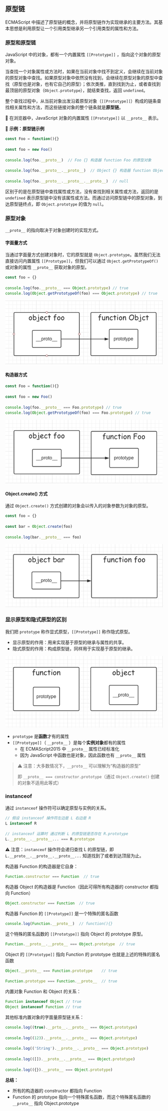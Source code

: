 ## 原型链

ECMAScript 中描述了原型链的概念，并将原型链作为实现继承的主要方法。其基本思想是利用原型让一个引用类型继承另一个引用类型的属性和方法。

### 原型和原型链

JavaScript 中的对象，都有一个内置属性 `[[Prototype]]` ，指向这个对象的原型对象。

当查找一个对象属性或方法时，如果在当前对象中找不到定义，会继续在当前对象的原型对象中查找。如果原型对象中依然没有找到，会继续在原型对象的原型中查找（原型也是对象，也有它自己的原型）；依次类推，直到找到为止，或者查找到最顶层的原型对象（`Object.prototype`），就结束查找，返回 `undefined`。

整个查找过程中，从当前对象出发沿着原型对象（`[[Prototype]]`）构成的链条查找相关属性和方法，而这些链接对象的整个链条就是**原型链**。

📌 在浏览器中，JavaScript 对象的内置属性 `[[Prototype]]` 以 `__proto__` 表示。

🌰 **示例：原型链示例**

```js
const Foo = function(){}

const foo = new Foo()

console.log(foo.__proto__)  // Foo {} 构造器 function Foo 的原型对象

console.log(foo.__proto__.__proto__)  // Object {} 构造器 function Object 的原型对象

console.log(foo.__proto__.__proto__.__proto__)  // null
```

区别于的是在原型链中查找属性或方法，没有查找到相关属性或方法，返回的是 `undefined` 表示原型链中没有该属性或方法。而通过访问原型链中的原型对象，到达原型链终点，即 `Object.prototype` 的值为 `null`。

### 原型对象

`__proto__` 的指向取决于对象创建时的实现方式。

#### 字面量方式

当通过字面量方式创建对象时，它的原型就是 `Object.prototype`。虽然我们无法直接访问内置属性 `[[Prototype]]`，但我们可以通过 `Object.getPrototypeOf()` 或对象的属性 `__proto__` 获取对象的原型。

```js
const foo = {}

console.log(foo.__proto__ === Object.prototype) // true
console.log(Object.getPrototypeOf(foo) === Object.prototype) // true
```

![字面量](../../images/4/cfc37d7e-6322-48da-b242-42995120f4eb.png)

#### 构造器方式

```js
const Foo = function(){}

const foo = new Foo()

console.log(foo.__proto__ === Foo.prototype) // true
console.log(Object.getPrototypeOf(foo) === Foo.prototype) // true
```

![构造器](../../images/4/46001182-6736-4a81-939d-53f2217e33b2.png)

#### Object.create() 方式

通过 `Object.create()` 方式创建的对象会以传入的对象参数为对象的原型。

```js
const foo = {}

const bar = Object.create(foo)

console.log(bar.__proto__ === foo)
```

![Object.create()](../../images/4/de959736-b787-4302-b2e9-175346dc57ec.png)

### 显示原型和隐式原型的区别

我们把 `prototype` 称作显式原型，`[[Prototype]]` 称作隐式原型。

* 显示原型的作用：用来实现基于原型的继承与属性的共享。
* 隐式原型的作用：构成原型链，同样用于实现基于原型的继承。

![prototype和__proto__的区别](../../images/4/5c8478c6-285a-49d6-943b-94722ffe9fe7.png)

* `prototype` 是**函数**才有的属性
* `[[Prototype]]`（ `__proto__` ）是每个**实例对象**都有的属性
  * 在 ECMAScript2015 中 `__proto__` 属性已经标准化
  * 因为 JavaScript 中函数也是对象，因此函数也有 `__proto__` 属性

> ⚠️ 注意：大多数情况下，`__proto__` 可以理解为“构造器的原型”
>
> 即 `__proto__ === constructor.prototype`（通过 `Object.create()` 创建的对象不适用此等式）

### instanceof

通过 `instanceof` 操作符可以确定原型与实例的关系。

```js
// 假设 instanceof 操作符左边是 L 右边是 R
L instanceof R

// instanceof 运算时 通过判断 L 的原型链是否存在 R.prototype
L.__proto__.__proto__... === R.prototype
```

⚠️ 注意：`instanceof` 操作符会递归查找 L 的原型链，即 `L.__proto__.__proto__.__proto__...` 知道找到了或者到达顶层为止。

构造器 Function 的构造器是它自身：

```js
Function.constructor === Function  // true
```

构造器 Object 的构造器是 Function（因此可得所有构造器的 constructor 都指向 Function）

```js
Object.constructor === Function  // true
```

构造器 Function 的 `[[Prototype]]` 是一个特殊的匿名函数

```js
console.log(Function.__proto__)  // function(){}
```

这个特殊的匿名函数的 `[[Prototype]]` 指向 Object 的 prototype 原型。

```js
Function.__proto__.__proto__ === Object.prototype  // true
```

Object 的 `[[Prototype]]` 指向 Function 的 prototype 也就是上述的特殊的匿名函数

```js
Object.__proto__ === Function.prototype    // true

Function.prototype === Function.__proto__  // true
```

内置对象 Function 和 Object 的关系：

```js
Function instanceof Object // true
Object instanceof Function // true
```

其他标准内置对象的字面量原型链关系：

```js
console.log((true).__prto__.__proto__ === Object.prototype)

console.log((123).__proto__.__proto__ === Object.prototype)

console.log(('String').__proto__.__proto__ === Object.prototype)

console.log(([]).__proto__.__proto__ === Object.prototype)

console.log(({}).__proto__ === Object.prototype)
```

**总结：**

* 所有的构造器的 constructor 都指向 Function
* Function 的 prototype 指向一个特殊匿名函数，而这个特殊匿名函数的 `__proto__` 指向 Object.prototype